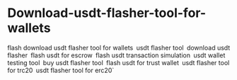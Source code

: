 # Download-usdt-flasher-tool-for-wallets
flash download usdt flasher tool for wallets` `usdt flasher tool` `download usdt flasher` `flash usdt for escrow` `flash usdt transaction simulation` `usdt wallet testing tool` `buy usdt flasher tool` `flash usdt for trust wallet` `usdt flasher tool for trc20` `usdt flasher tool for erc20`
